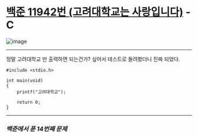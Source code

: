 # [백준 11942번 (고려대학교는 사랑입니다)](https://www.acmicpc.net/problem/11942) - C

![image](https://user-images.githubusercontent.com/104616990/172575880-f7935b88-65f3-4065-8e0c-bc1292cfd71a.png)

---

정말 고려대학교 만 출력하면 되는건가? 싶어서 테스트로 돌려봤더니 진짜 되었다.

    #include <stdio.h>
    
    int main(void)
    {
        printf("고려대학교");
        
        return 0;
    }

---

### *백준에서 푼 14번째 문제*



